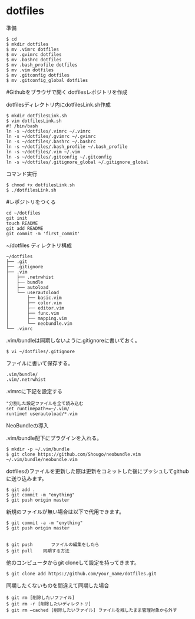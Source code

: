 dotfiles
========

準備

    $ cd                                      
    $ mkdir dotfiles                      
    $ mv .vimrc dotfiles                      
    $ mv .gvimrc dotfiles                      
    $ mv .bashrc dotfiles                      
    $ mv .bash_profile dotfiles                      
    $ mv .vim dotfiles                      
    $ mv .gitconfig dotfiles                     
    $ mv .gitconfig_global dotfiles                     



#Githubをブラウザで開く
dotfilesレポジトリを作成



dotfilesディレクトリ内にdotfilesLink.sh作成

    $ mkdir dotfilesLink.sh
    $ vim dotfilesLink.sh   
    #! /bin/bash                                                  
    ln -s ~/dotfiles/.vimrc ~/.vimrc                               
    ln -s ~/dotfiles/.gvimrc ~/.gvimrc                             
    ln -s ~/dotfiles/.bashrc ~/.bashrc                              
    ln -s ~/dotfiles/.bash_profile ~/.bash_profile                    
    ln -s ~/dotfiles/.vim ~/.vim                                      
    ln -s ~/dotfiles/.gitconfig ~/.gitconfig                            
    ln -s ~/dotfiles/.gitignore_global ~/.gitignore_global             



コマンド実行

    $ chmod +x dotfilesLink.sh
    $ ./dotfilesLink.sh



#レポジトリをつくる

    cd ~/dotfiles
    git init
    touch README
    git add README
    git commit -m 'first_commit'



~/dotfiles ディレクトリ構成

    ~/dotfiles                  
    ├── .git                    
    ├── .gitignore                
    ├── .vim                          
    │   ├── .netrwhist                     
    │   ├── bundle                            
    │   ├── autoload                                
    │   └── userautoload                              
    │       ├── basic.vim                                  
    │       ├── color.vim                                      
    │       ├── editor.vim                                          
    │       ├── func.vim                                               
    │       ├── mapping.vim                                                
    │       └── neobundle.vim                                                  
    └── .vimrc                                                                     


.vim/bundleは同期しないように.gitignoreに書いておく。

    $ vi ~/dotfiles/.gitignore

ファイルに書いて保存する。

    .vim/bundle/
    .vim/.netrwhist


.vimrcに下記を設定する

    "分割した設定ファイルを全て読み込む
    set runtimepath+=~/.vim/
    runtime! userautoload/*.vim


NeoBundleの導入

.vim/bundle配下にプラグインを入れる。

    $ mkdir -p ~/.vim/bundle
    $ git clone https://github.com/Shougo/neobundle.vim ~/.vim/bundle/neobundle.vim


dotfilesのファイルを更新した際は更新をコミットした後にプッシュしてgithubに送り込みます。

    $ git add .
    $ git commit -m "enything"
    $ git push origin master

新規のファイルが無い場合は以下で代用できます。

    $ git commit -a -m "enything"
    $ git push origin master


    $ git push       ファイルの編集をしたら
    $ git pull    同期する方法


他のコンピュータからgit cloneして設定を持ってきます。

    $ git clone add https://github.com/your_name/dotfiles.git



同期したくないものを間違えて同期した場合

    $ git rm [削除したいファイル]
    $ git rm -r [削除したいディレクトリ]
    $ git rm —cached [削除したいファイル] ファイルを残したまま管理対象から外す
   
